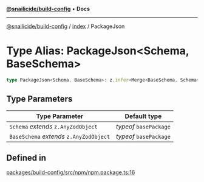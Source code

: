 [**@snailicide/build-config**](../../README.md) • **Docs**

---

[@snailicide/build-config](../../README.md) / [index](../README.md) / PackageJson

# Type Alias: PackageJson\<Schema, BaseSchema\>

```ts
type PackageJson<Schema, BaseSchema>: z.infer<Merge<BaseSchema, Schema>>;
```

## Type Parameters

| Type Parameter                          | Default type           |
| --------------------------------------- | ---------------------- |
| `Schema` _extends_ `z.AnyZodObject`     | _typeof_ `basePackage` |
| `BaseSchema` _extends_ `z.AnyZodObject` | _typeof_ `basePackage` |

## Defined in

[packages/build-config/src/npm/npm.package.ts:16](https://github.com/gbtunney/snailicide-monorepo/blob/master/packages/build-config/src/npm/npm.package.ts#L16)
